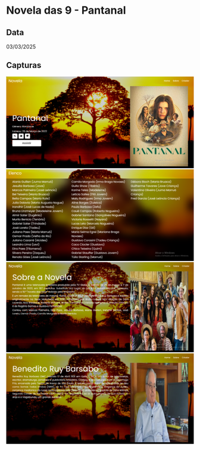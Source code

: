 # Novela das 9 - Pantanal 

## Data
03/03/2025

## Capturas
<div> 
    <img src="./Capturas/Captura1.png">
    <img src="./Capturas/Captura2.png">
    <img src="./Capturas/Captura3.png">
    <img src="./Capturas/Captura4.png">
</div>
